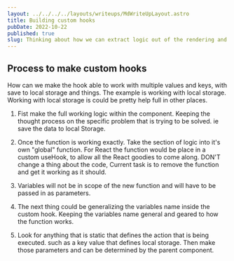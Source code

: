 ```yaml
---
layout: ../../../../layouts/writeups/MdWriteUpLayout.astro
title: Building custom hooks
pubDate: 2022-10-22
published: true
slug: Thinking about how we can extract logic out of the rendering and opening up the possibility to use it other places.
---
```


## Process to make custom hooks

How can we make the hook able to work with multiple values and keys, with save to local storage and things. The example is working with local storage. Working with local storage is could be pretty help full in other places.

1. Fist make the full working logic within the component. Keeping the thought process on the specific problem that is trying to be solved. ie save the data to local Storage.

2. Once the function is working exactly. Take the section of logic into it's own "global" function. For React the function would be place in a custom useHook, to allow all the React goodies to come along. DON'T change a thing about the code, Current task is to remove the function and get it working as it should.

3. Variables will not be in scope of the new function and will have to be passed in as parameters.

4. The next thing could be generalizing the variables name inside the custom hook. Keeping the variables name general and geared to how the function works.

5. Look for anything that is static that defines the action that is being executed. such as a key value that defines local storage. Then make those parameters and can be determined by the parent component.
